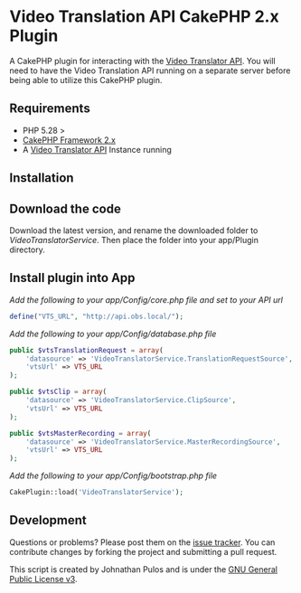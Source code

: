Video Translation API CakePHP 2.x Plugin 
========================================

A CakePHP plugin for interacting with the [Video Translator API](https://github.com/MissionalDigerati/video_translator_service).  You will need to have the Video Translation API running on a separate server before being able to utilize this CakePHP plugin.

Requirements
------------

* PHP 5.28 >
* [CakePHP Framework 2.x](http://cakephp.org)
* A [Video Translator API](https://github.com/MissionalDigerati/video_translator_service) Instance running

Installation
------------

## Download the code

Download the latest version, and rename the downloaded folder to _VideoTranslatorService_. Then place the folder into your app/Plugin directory.

## Install plugin into App
*Add the following to your app/Config/core.php file and set to your API url*

```php
define("VTS_URL", "http://api.obs.local/");
```

*Add the following to your app/Config/database.php file*

```php
public $vtsTranslationRequest = array(
    'datasource' => 'VideoTranslatorService.TranslationRequestSource',
    'vtsUrl' => VTS_URL
);

public $vtsClip = array(
    'datasource' => 'VideoTranslatorService.ClipSource',
    'vtsUrl' => VTS_URL
);

public $vtsMasterRecording = array(
    'datasource' => 'VideoTranslatorService.MasterRecordingSource',
    'vtsUrl' => VTS_URL
);
```

*Add the following to your app/Config/bootstrap.php file*

```php
CakePlugin::load('VideoTranslatorService');
```

Development
-----------

Questions or problems? Please post them on the [issue tracker](https://github.com/MissionalDigerati/video_translator_service_cakephp_plugin/issues). You can contribute changes by forking the project and submitting a pull request.

This script is created by Johnathan Pulos and is under the [GNU General Public License v3](http://www.gnu.org/licenses/gpl-3.0-standalone.html).